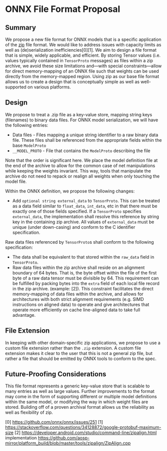 <!--
Copyright (c) ONNX Project Contributors
-->

<!--- SPDX-License-Identifier: Apache-2.0 -->

# ONNX File Format Proposal

## Summary

We propose a new file format for ONNX models that is a specific application of the [zip](https://en.wikipedia.org/wiki/Zip_(file_format)) file format. We would like to address issues with capacity limits as well as (de)serialization inefficiencies[0][1]. We aim to design a file format that is simple, widely applicable, and efficient. By storing Tensor values (i.e. values typically contained in `TensorProto` messages) as files within a zip archive, we avoid these size limitations and—with special constraints—allow for direct memory-mapping of an ONNX file such that weights can be used directly from the memory-mapped region. Using zip as our base file format allows us to create a design that is conceptually simple as well as well-supported on various platforms.

## Design

We propose to treat a .zip file as a key-value store, mapping string keys (filenames) to binary data files. For ONNX model serialization, we will have the following entries:


* Data files - Files mapping a unique string identifier to a raw binary data file. These files shall be referenced from the appropriate fields within the base `ModelProto`
* `__MODEL_PROTO` - File that contains the `ModelProto` describing the file


Note that the order is significant here. We place the model definition file at the end of the archive to allow for the common case of net manipulations while keeping the weights invariant. This way, tools that manipulate the archive do not need to repack or realign all weights when only touching the model file.

Within the ONNX definition, we propose the following changes:


* Add `optional string external_data` to `TensorProto`. This can be treated as a data field similar to `float_data`, `int_data`, etc in that there must be exactly one of those fields specified. If a `TensorProto` specifies `external_data`, the implementation shall resolve this reference by string key in the containing zip archive. All values of `external_data` must be unique (under down-casing) and conform to the C identifier specification.


Raw data files referenced by `TensorProto`s shall conform to the following specification:


* The data shall be equivalent to that stored within the `raw_data` field in `TensorProto`.
* Raw data files within the zip archive shall reside on an alignment boundary of 64 bytes. That is, the byte offset within the file of the first byte of a raw data tensor must be divisible by 64. This requirement can be fulfilled by packing bytes into the `extra` field of each local file record in the zip archive. (example: [2]). This constraint facilitates the direct memory-mapping of data files within the archive, and allows for architectures with both strict alignment requirements (e.g. SIMD instructions on aligned data) to operate and give architectures that operate more efficiently on cache line-aligned data to take full advantage.

## File Extension

In keeping with other domain-specific zip applications, we propose to use a custom file extension rather than the `.zip` extension. A custom file extension makes it clear to the user that this is not a general zip file, but rather a file that should be emitted by ONNX tools to conform to the spec.


## Future-Proofing Considerations

This file format represents a generic key-value store that is scalable to many entries as well as large values. Further improvements to the format may come in the form of supporting different or multiple model definitions within the same model, or modifying the way in which weight files are stored. Building off of a proven archival format allows us the reliability as well as flexibility of zip.



[0] https://github.com/onnx/onnx/issues/251
[1] https://stackoverflow.com/questions/34128872/google-protobuf-maximum-size
[2] https://developer.android.com/studio/command-line/zipalign.html implementation https://github.com/aosp-mirror/platform_build/blob/master/tools/zipalign/ZipAlign.cpp
